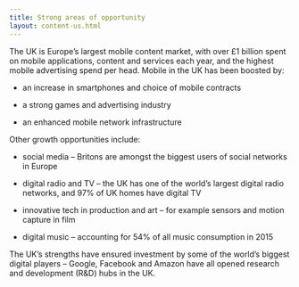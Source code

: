 ```yaml
---
title: Strong areas of opportunity
layout: content-us.html
---
```


The UK is Europe’s largest mobile content market, with over £1 billion spent on mobile applications, content and services each year, and the highest mobile advertising spend per head. Mobile in the UK has been boosted by:

* an increase in smartphones and choice of mobile contracts

* a strong games and advertising industry

* an enhanced mobile network infrastructure

Other growth opportunities include:

* social media – Britons are amongst the biggest users of social networks in Europe

* digital radio and TV – the UK has one of the world’s largest digital radio networks, and 97% of UK homes have digital TV

* innovative tech in production and art – for example sensors and motion capture in film

* digital music – accounting for 54% of all music consumption in 2015

The UK’s strengths have ensured investment by some of the world’s biggest digital players – Google, Facebook and Amazon have all opened research and development (R&D) hubs in the UK.